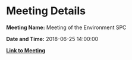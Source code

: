 # Meeting Details

**Meeting Name:** Meeting of the Environment SPC

**Date and Time:** 2018-06-25 14:00:00

**[Link to Meeting](https://www.limerick.ie/council/whats-on/meeting-environment-spc-1)**
